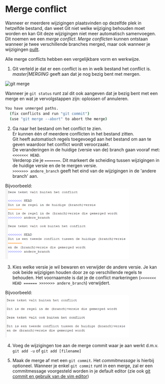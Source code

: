 # Merge conflict

Wanneer er meerdere wijzigingen plaatsvinden op dezelfde plek in hetzelfde bestand, dan weet Git niet welke wijziging
behouden moet worden en kan Git deze wijzigingen niet meer automatisch samenvoegen. Dit noemen we een *merge conflict*. 
*Merge conflicten* kunnen ontstaan wanneer je twee verschillende branches merged, maar ook wanneer je wijzigingen [pullt](./git-pull-from-remote.md).


Alle merge conflicts hebben een vergelijkbare vorm en werkwijze.

1. Git verteld je dat er een conflict is en in welk bestand het conflict is.    
*master|MERGING* geeft aan dat je nog bezig bent met mergen. 

<img alt="git merge" src="images/git-merge-conflict.png" width="400" />

Wanneer je `git status` runt zal dit ook aangeven dat je bezig bent met een merge en wat je vervolgstappen zijn: oplossen
of annuleren.

```bash
You have unmerged paths.
  (fix conflicts and run "git commit")
  (use "git merge --abort" to abort the merge)
```

2. Ga naar het bestand om het conflict te zien.    
   Er kunnen één of meerdere conflicten in het bestand zitten.    
   Git heeft automatisch regels toegevoegd aan het bestand om aan te geven waardoor het conflict wordt veroorzaakt.     
   De veranderingen in de huidige (versie van de) branch gaan vooraf met: `<<<<<<< HEAD`.     
   Verderop zie je `=======`. Dit markeert de scheiding tussen wijzigingen in de huidige versie en de te mergen versie.     
   `>>>>>>> andere_branch` geeft het eind van de wijzigingen in de 'andere branch' aan.

Bijvoorbeeld:   
<img alt="git merge" src="images/merge-conflict-in-file.png" width="400" />

3. Kies welke versie je wil bewaren en verwijder de andere versie. Je kan ook beide wijzigigen houden door ze op
   verschillende regels te behouden. Het voornaamste is dat je de conflict markeringen
   (`<<<<<<< HEAD ====== >>>>>>> andere_branch`) verwijdert.

Bijvoorbeeld:   
<img alt="git merge" src="images/merge-conflict-in-file-resolved.png" width="400" />

4. Voeg de wijzigingen toe aan de merge commit waar je aan werkt d.m.v. `git add -u` of `git add [filename]`

5. Maak de merge af met een `git commit`. Het *commitmessage* is hierbij optioneel. Wanneer je enkel `git commit` runt in
een merge, zal er een commitmessage voorgesteld worden in je default editor 
   (zie ook [git commit en gebruik van de vim editor](./git-add-and-commit-files.md))